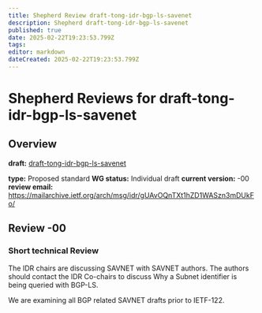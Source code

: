 ```yaml
---
title: Shepherd Review draft-tong-idr-bgp-ls-savenet
description: Shepherd draft-tong-idr-bgp-ls-savenet
published: true
date: 2025-02-22T19:23:53.799Z
tags: 
editor: markdown
dateCreated: 2025-02-22T19:23:53.799Z
---
```


# Shepherd Reviews for draft-tong-idr-bgp-ls-savenet

## Overview

**draft:** [draft-tong-idr-bgp-ls-savenet](https://datatracker.ietf.org/doc/draft-tong-idr-bgp-ls-savenet)

**type:** Proposed standard 
**WG status:** Individual draft 
**current version:** -00 
**review email:** https://mailarchive.ietf.org/arch/msg/idr/gUAvOQnTXt1hZD1WASzn3mDUkFo/


## Review -00 

### Short technical Review 


The IDR chairs are discussing SAVNET with SAVNET authors.
The authors should contact the IDR Co-chairs to discuss
Why a Subnet identifier is being queried with BGP-LS.

We are examining all BGP related SAVNET drafts prior to IETF-122. 